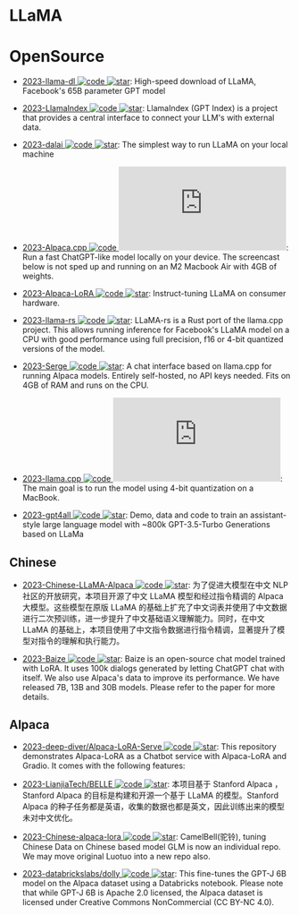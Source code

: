 # LLaMA

# OpenSource

- [2023-llama-dl ![code](https://ng-tech.icu/assets/code.svg) ![star](https://img.shields.io/github/stars/shawwn/llama-dl)](https://github.com/shawwn/llama-dl): High-speed download of LLaMA, Facebook's 65B parameter GPT model

- [2023-LlamaIndex ![code](https://ng-tech.icu/assets/code.svg) ![star](https://img.shields.io/github/stars/jerryjliu/llama_index)](https://github.com/jerryjliu/llama_index): LlamaIndex (GPT Index) is a project that provides a central interface to connect your LLM's with external data.

- [2023-dalai ![code](https://ng-tech.icu/assets/code.svg) ![star](https://img.shields.io/github/stars/cocktailpeanut/dalai)](https://github.com/cocktailpeanut/dalai): The simplest way to run LLaMA on your local machine

- [2023-Alpaca.cpp ![code](https://ng-tech.icu/assets/code.svg) ![star](https://img.shields.io/github/stars/antimatter15/alpaca.cpp)](https://github.com/antimatter15/alpaca.cpp): Run a fast ChatGPT-like model locally on your device. The screencast below is not sped up and running on an M2 Macbook Air with 4GB of weights.

- [2023-Alpaca-LoRA ![code](https://ng-tech.icu/assets/code.svg) ![star](https://img.shields.io/github/stars/Alpaca-LoRA)](https://github.com/Alpaca-LoRA): Instruct-tuning LLaMA on consumer hardware.

- [2023-llama-rs ![code](https://ng-tech.icu/assets/code.svg) ![star](https://img.shields.io/github/stars/setzer22/llama-rs)](https://github.com/setzer22/llama-rs): LLaMA-rs is a Rust port of the llama.cpp project. This allows running inference for Facebook's LLaMA model on a CPU with good performance using full precision, f16 or 4-bit quantized versions of the model.

- [2023-Serge ![code](https://ng-tech.icu/assets/code.svg) ![star](https://img.shields.io/github/stars/nsarrazin/serge)](https://github.com/nsarrazin/serge): A chat interface based on llama.cpp for running Alpaca models. Entirely self-hosted, no API keys needed. Fits on 4GB of RAM and runs on the CPU.

- [2023-llama.cpp ![code](https://ng-tech.icu/assets/code.svg) ![star](https://img.shields.io/github/stars/ggerganov/llama.cpp)](https://github.com/ggerganov/llama.cpp): The main goal is to run the model using 4-bit quantization on a MacBook.

- [2023-gpt4all ![code](https://ng-tech.icu/assets/code.svg) ![star](https://img.shields.io/github/stars/nomic-ai/gpt4all)](https://github.com/nomic-ai/gpt4all): Demo, data and code to train an assistant-style large language model with ~800k GPT-3.5-Turbo Generations based on LLaMa

## Chinese

- [2023-Chinese-LLaMA-Alpaca ![code](https://ng-tech.icu/assets/code.svg) ![star](https://img.shields.io/github/stars/ymcui/Chinese-LLaMA-Alpaca)](https://github.com/ymcui/Chinese-LLaMA-Alpaca): 为了促进大模型在中文 NLP 社区的开放研究，本项目开源了中文 LLaMA 模型和经过指令精调的 Alpaca 大模型。这些模型在原版 LLaMA 的基础上扩充了中文词表并使用了中文数据进行二次预训练，进一步提升了中文基础语义理解能力。同时，在中文 LLaMA 的基础上，本项目使用了中文指令数据进行指令精调，显著提升了模型对指令的理解和执行能力。

- [2023-Baize ![code](https://ng-tech.icu/assets/code.svg) ![star](https://img.shields.io/github/stars/project-baize/baize-chatbot)](https://github.com/project-baize/baize-chatbot): Baize is an open-source chat model trained with LoRA. It uses 100k dialogs generated by letting ChatGPT chat with itself. We also use Alpaca's data to improve its performance. We have released 7B, 13B and 30B models. Please refer to the paper for more details.

## Alpaca

- [2023-deep-diver/Alpaca-LoRA-Serve ![code](https://ng-tech.icu/assets/code.svg) ![star](https://img.shields.io/github/stars/deep-diver/Alpaca-LoRA-Serve)](https://github.com/deep-diver/Alpaca-LoRA-Serve): This repository demonstrates Alpaca-LoRA as a Chatbot service with Alpaca-LoRA and Gradio. It comes with the following features:

- [2023-LianjiaTech/BELLE ![code](https://ng-tech.icu/assets/code.svg) ![star](https://img.shields.io/github/stars/LianjiaTech/BELLE)](https://github.com/LianjiaTech/BELLE): 本项目基于 Stanford Alpaca ，Stanford Alpaca 的目标是构建和开源一个基于 LLaMA 的模型。Stanford Alpaca 的种子任务都是英语，收集的数据也都是英文，因此训练出来的模型未对中文优化。

- [2023-Chinese-alpaca-lora ![code](https://ng-tech.icu/assets/code.svg) ![star](https://img.shields.io/github/stars/LC1332/Chinese-alpaca-lora)](https://github.com/LC1332/Chinese-alpaca-lora): CamelBell(驼铃), tuning Chinese Data on Chinese based model GLM is now an individual repo. We may move original Luotuo into a new repo also.

- [2023-databrickslabs/dolly ![code](https://ng-tech.icu/assets/code.svg) ![star](https://img.shields.io/github/stars/databrickslabs/dolly)](https://github.com/databrickslabs/dolly): This fine-tunes the GPT-J 6B model on the Alpaca dataset using a Databricks notebook. Please note that while GPT-J 6B is Apache 2.0 licensed, the Alpaca dataset is licensed under Creative Commons NonCommercial (CC BY-NC 4.0).
